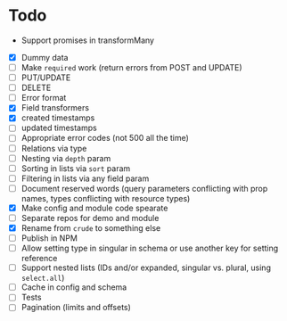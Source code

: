 # Todo

- Support promises in transformMany

- [x] Dummy data
- [ ] Make `required` work (return errors from POST and UPDATE)
- [ ] PUT/UPDATE
- [ ] DELETE
- [ ] Error format
- [x] Field transformers
- [x] created timestamps
- [ ] updated timestamps
- [ ] Appropriate error codes (not 500 all the time)
- [ ] Relations via type
- [ ] Nesting via `depth` param
- [ ] Sorting in lists via `sort` param
- [ ] Filtering in lists via any field param
- [ ] Document reserved words (query parameters conflicting with prop names, types conflicting with resource types)
- [x] Make config and module code spearate
- [ ] Separate repos for demo and module
- [x] Rename from `crude` to something else
- [ ] Publish in NPM
- [ ] Allow setting type in singular in schema or use another key for setting reference
- [ ] Support nested lists (IDs and/or expanded, singular vs. plural, using `select.all`)
- [ ] Cache in config and schema
- [ ] Tests
- [ ] Pagination (limits and offsets)
